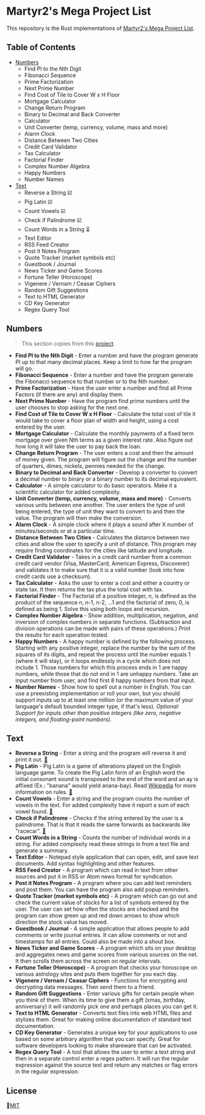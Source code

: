# Martyr2's Mega Project List

This repository is the Rust implementations of [Martyr2's Mega Project List](https://www.dreamincode.net/forums/topic/78802-martyr2s-mega-project-ideas-list/).

## Table of Contents

+ [Numbers](#Numbers)
  - Find PI to the Nth Digit
  - Fibonacci Sequence
  - Prime Factorization
  - Next Prime Number
  - Find Cost of Tile to Cover W x H Floor
  - Mortgage Calculator
  - Change Return Program
  - Binary to Decimal and Back Converter
  - Calculator
  - Unit Converter (temp, currency, volume, mass and more)
  - Alarm Clock
  - Distance Between Two Cities
  - Credit Card Validator
  - Tax Calculator
  - Factorial Finder
  - Complex Number Algebra
  - Happy Numbers
  - Number Names
+ [Text](#Text)
  - Reverse a String :ballot_box_with_check:
  - Pig Latin :ballot_box_with_check:
  - Count Vowels :ballot_box_with_check:
  - Check if Palindrome :ballot_box_with_check:
  - Count Words in a String :hourglass_flowing_sand:
  - Text Editor
  - RSS Feed Creator
  - Post it Notes Program
  - Quote Tracker (market symbols etc)
  - Guestbook / Journal
  - News Ticker and Game Scores
  - Fortune Teller (Horoscope)
  - Vigenere / Vernam / Ceasar Ciphers
  - Random Gift Suggestions
  - Text to HTML Generator
  - CD Key Generator
  - Regex Query Tool

## Numbers

> This section copies from this [project](https://github.com/miguelgazela/Projects).

+ **Find PI to the Nth Digit** - Enter a number and have the program generate PI up to that many decimal places. Keep a limit to how far the program will go.
+ **Fibonacci Sequence** - Enter a number and have the program generate the Fibonacci sequence to that number or to the Nth number.
+ **Prime Factorization** - Have the user enter a number and find all Prime Factors (if there are any) and display them.
+ **Next Prime Number** - Have the program find prime numbers until the user chooses to stop asking for the next one.
+ **Find Cost of Tile to Cover W x H Floor** - Calculate the total cost of tile it would take to cover a floor plan of width and height, using a cost entered by the user.
+ **Mortgage Calculator** - Calculate the monthly payments of a fixed term mortgage over given Nth terms as a given interest rate. Also figure out how long it will take the user to pay back the loan.
+ **Change Return Program** - The user enters a cost and then the amount of money given. The program will figure out the change and the number of quarters, dimes, nickels, pennies needed for the change.
+ **Binary to Decimal and Back Converter** - Develop a converter to convert a decimal number to binary or a binary number to its decimal equivalent.
+ **Calculator** - A simple calculator to do basic operators. Make it a scientific calculator for added complexity.
+ **Unit Converter (temp, currency, volume, mass and more)** - Converts various units between one another. The user enters the type of unit being entered, the type of unit they want to convert to and then the value. The program will then make the conversion.
+ **Alarm Clock** - A simple clock where it plays a sound after X number of minutes/seconds or at a particular time.
+ **Distance Between Two Cities** - Calculates the distance between two cities and allow the user to specify a unit of distance. This program may require finding coordinates for the cities like latitude and longitude.
+ **Credit Card Validator** - Takes in a credit card number from a common credit card vendor (Visa, MasterCard, American Express, Discoverer) and validates it to make sure that it is a valid number (look into how credit cards use a checksum).
+ **Tax Calculator** - Asks the user to enter a cost and either a country or state tax. It then returns the tax plus the total cost with tax.
+ **Factorial Finder** - The Factorial of a positive integer, n, is defined as the product of the sequence n, n-1, n-2, ...1 and the factorial of zero, 0, is defined as being 1. Solve this using both loops and recursion.
+ **Complex Number Algebra** - Show addition, multiplication, negation, and inversion of complex numbers in separate functions. (Subtraction and division operations can be made with pairs of these operations.) Print the results for each operation tested.
+ **Happy Numbers** - A happy number is defined by the following process. Starting with any positive integer, replace the number by the sum of the squares of its digits, and repeat the process until the number equals 1 (where it will stay), or it loops endlessly in a cycle which does not include 1. Those numbers for which this process ends in 1 are happy numbers, while those that do not end in 1 are unhappy numbers. Take an input number from user, and find first 8 happy numbers from that input.
+ **Number Names** - Show how to spell out a number in English. You can use a preexisting implementation or roll your own, but you should support inputs up to at least one million (or the maximum value of your language's default bounded integer type, if that's less). *Optional: Support for inputs other than positive integers (like zero, negative integers, and floating-point numbers).*

## Text

+ **Reverse a String** - Enter a string and the program will reverse it and print it out. [:page_facing_up:](./reverse-a-string/src/lib.rs)
+ **Pig Latin** - Pig Latin is a game of alterations played on the English language game. To create the Pig Latin form of an English word the initial consonant sound is transposed to the end of the word and an ay is affixed (Ex.: "banana" would yield anana-bay). Read [Wikipedia](https://en.wikipedia.org/wiki/Pig_Latin) for more information on rules. [:page_facing_up:](./pig_latin/src/lib.rs)
+ **Count Vowels** - Enter a string and the program counts the number of vowels in the text. For added complexity have it report a sum of each vowel found. [:page_facing_up:](./vowels_counter/src/lib.rs)
+ **Check if Palindrome** - Checks if the string entered by the user is a palindrome. That is that it reads the same forwards as backwards like "racecar". [:page_facing_up:](./palindrome/src/lib.rs)
+ **Count Words in a String** - Counts the number of individual words in a string. For added complexity read these strings in from a text file and generate a summary.
+ **Text Editor** - Notepad style application that can open, edit, and save text documents. Add syntax highlighting and other features.
+ **RSS Feed Creator** - A program which can read in text from other sources and put it in RSS or Atom news format for syndication.
+ **Post it Notes Program** - A program where you can add text reminders and post them. You can have the program also add popup reminders.
+ **Quote Tracker (market symbols etc)** - A program which can go out and check the current value of stocks for a list of symbols entered by the user. The user can set how often the stocks are checked and the program can show green up and red down arrows to show which direction the stock value has moved.
+ **Guestbook / Journal** - A simple application that allows people to add comments or write journal entries. It can allow comments or not and timestamps for all entries. Could also be made into a shout box.
+ **News Ticker and Game Scores** - A program which sits on your desktop and aggregates news and game scores from various sources on the net. It then scrolls them across the screen on regular intervals.
+ **Fortune Teller (Horoscope)** - A program that checks your horoscope on various astrology sites and puts them together for you each day.
+ **Vigenere / Vernam / Ceasar Ciphers** - Functions for encrypting and decrypting data messages. Then send them to a friend.
+ **Random Gift Suggestions** - Enter various gifts for certain people when you think of them. When its time to give them a gift (xmas, birthday, anniversary) it will randomly pick one and perhaps places you can get it.
+ **Text to HTML Generator** - Converts text files into web HTML files and stylizes them. Great for making online documentation of standard text documentation.
+ **CD Key Generator** - Generates a unique key for your applications to use based on some arbitrary algorithm that you can specify. Great for software developers looking to make shareware that can be activated.
+ **Regex Query Tool** - A tool that allows the user to enter a text string and then in a separate control enter a regex pattern. It will run the regular expression against the source text and return any matches or flag errors in the regular expression.

## License

:memo:[MIT](./LICENSE)

